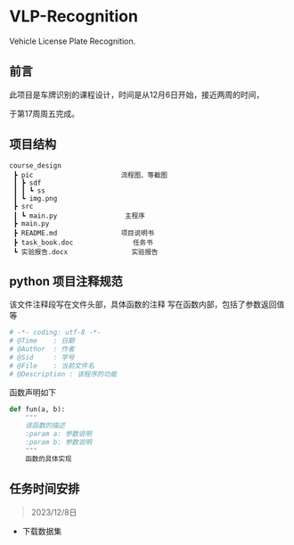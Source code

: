 # VLP-Recognition
Vehicle License Plate Recognition.
## 前言
此项目是车牌识别的课程设计，时间是从12月6日开始，接近两周的时间，

于第17周周五完成。

## 项目结构
```
course_design
 ┣ pic                      流程图、等截图
 ┃ ┣ sdf
 ┃ ┃ ┗ ss
 ┃ ┗ img.png
 ┣ src 
 ┃ ┗ main.py                 主程序               
 ┣ main.py
 ┣ README.md                项目说明书
 ┣ task_book.doc               任务书
 ┗ 实验报告.docx                实验报告
```

## python 项目注释规范
该文件注释段写在文件头部，具体函数的注释
写在函数内部，包括了参数返回值等
``` python
# -*- coding: utf-8 -*-
# @Time    : 日期
# @Author  : 作者
# @Sid     : 学号
# @File    : 当前文件名
# @Description : 该程序的功能
```
函数声明如下
```python
def fun(a, b):
    """
    该函数的描述
    :param a: 参数说明
    :param b: 参数说明
    """
    函数的具体实现
```
## 任务时间安排
> 2023/12/8日
- 下载数据集


